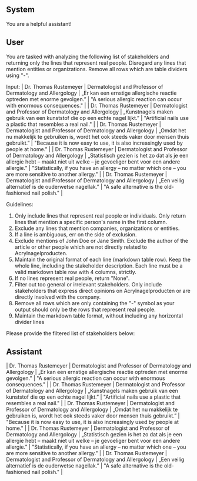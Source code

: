 ## System

You are a helpful assistant!

## User


You are tasked with analyzing the following list of stakeholders and returning only the lines that represent real people. Disregard any lines that mention entities or organizations. Remove all rows which are table dividers using "-".

Input:
| Dr. Thomas Rustemeyer | Dermatologist and Professor of Dermatology and Allergology | „Er kan een ernstige allergische reactie optreden met enorme gevolgen.” | "A serious allergic reaction can occur with enormous consequences." |
| Dr. Thomas Rustemeyer | Dermatologist and Professor of Dermatology and Allergology | „Kunstnagels maken gebruik van een kunststof die op een echte nagel lijkt.” | "Artificial nails use a plastic that resembles a real nail." |
| Dr. Thomas Rustemeyer | Dermatologist and Professor of Dermatology and Allergology | „Omdat het nu makkelijk te gebruiken is, wordt het ook steeds vaker door mensen thuis gebruikt.” | "Because it is now easy to use, it is also increasingly used by people at home." |
| Dr. Thomas Rustemeyer | Dermatologist and Professor of Dermatology and Allergology | „Statistisch gezien is het zo dat als je een allergie hebt – maakt niet uit welke – je gevoeliger bent voor een andere allergie.” | "Statistically, if you have an allergy – no matter which one – you are more sensitive to another allergy." |
| Dr. Thomas Rustemeyer | Dermatologist and Professor of Dermatology and Allergology | „Een veilig alternatief is de ouderwetse nagellak.” | "A safe alternative is the old-fashioned nail polish." |

Guidelines:
1. Only include lines that represent real people or individuals. Only return lines that mention a specific person's name in the first column.
2. Exclude any lines that mention companies, organizations or entities.
3. If a line is ambiguous, err on the side of exclusion.
4. Exclude mentions of John Doe or Jane Smith. Exclude the author of the article or other people which are not directly related to Acrylnagelproducten.
5. Maintain the original format of each line (markdown table row). Keep the whole line, including the stakeholder description. Each line must be a valid markdown table row with 4 columns, strictly.
6. If no lines represent real people, return "None".
7. Filter out too general or irrelevant stakeholders. Only include stakeholders that express direct opinions on Acrylnagelproducten or are directly involved with the company.
8. Remove all rows which are only containing the "-" symbol as your output should only be the rows that represent real people.
9. Maintain the markdown table format, without including any horizontal divider lines

Please provide the filtered list of stakeholders below:
        

## Assistant

| Dr. Thomas Rustemeyer | Dermatologist and Professor of Dermatology and Allergology | „Er kan een ernstige allergische reactie optreden met enorme gevolgen.” | "A serious allergic reaction can occur with enormous consequences." |
| Dr. Thomas Rustemeyer | Dermatologist and Professor of Dermatology and Allergology | „Kunstnagels maken gebruik van een kunststof die op een echte nagel lijkt.” | "Artificial nails use a plastic that resembles a real nail." |
| Dr. Thomas Rustemeyer | Dermatologist and Professor of Dermatology and Allergology | „Omdat het nu makkelijk te gebruiken is, wordt het ook steeds vaker door mensen thuis gebruikt.” | "Because it is now easy to use, it is also increasingly used by people at home." |
| Dr. Thomas Rustemeyer | Dermatologist and Professor of Dermatology and Allergology | „Statistisch gezien is het zo dat als je een allergie hebt – maakt niet uit welke – je gevoeliger bent voor een andere allergie.” | "Statistically, if you have an allergy – no matter which one – you are more sensitive to another allergy." |
| Dr. Thomas Rustemeyer | Dermatologist and Professor of Dermatology and Allergology | „Een veilig alternatief is de ouderwetse nagellak.” | "A safe alternative is the old-fashioned nail polish." |

